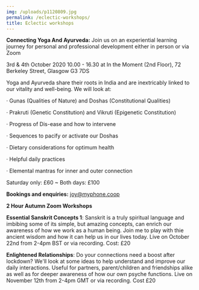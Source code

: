 ```yaml
---
img: /uploads/p1120809.jpg
permalink: /eclectic-workshops/
title: Eclectic workshops
---
```

**Connecting Yoga And Ayurveda:** Join us on an experiential learning journey for personal and professional development either in person or via Zoom

3rd & 4th October 2020 10.00 - 16.30 at In the Moment (2nd Floor), 72 Berkeley Street, Glasgow G3 7DS

Yoga and Ayurveda share their roots in India and are inextricably linked to our vitality and well-being. We will look at:

· Gunas (Qualities of Nature) and Doshas (Constitutional Qualities)

· Prakruti (Genetic Constitution) and Vikruti (Epigenetic Constitution)

· Progress of Dis-ease and how to intervene

· Sequences to pacify or activate our Doshas

· Dietary considerations for optimum health

· Helpful daily practices

· Elemental mantras for inner and outer connection

Saturday only: £60 ~ Both days: £100 

**Bookings and enquiries:** joy@myphone.coop

**2 Hour Autumn Zoom Workshops**

**Essential Sanskrit Concepts 1**: Sanskrit is a truly spiritual language and imbibing some of its simple, but amazing concepts, can enrich our awareness of how we work as a human being. Join me to play with thie ancient wisdom and how it can help us in our lives today. Live on October 22nd from 2-4pm BST or via recording. Cost: £20

**Enlightened Relationships**: Do your connections need a boost after lockdown? We'll look at some ideas to help understand and improve our daily interactions. Useful for partners, parent/children and friendships alike as well as for deeper awareness of how our own psyche functions. Live on November 12th from 2-4pm GMT or via recording. Cost £20
